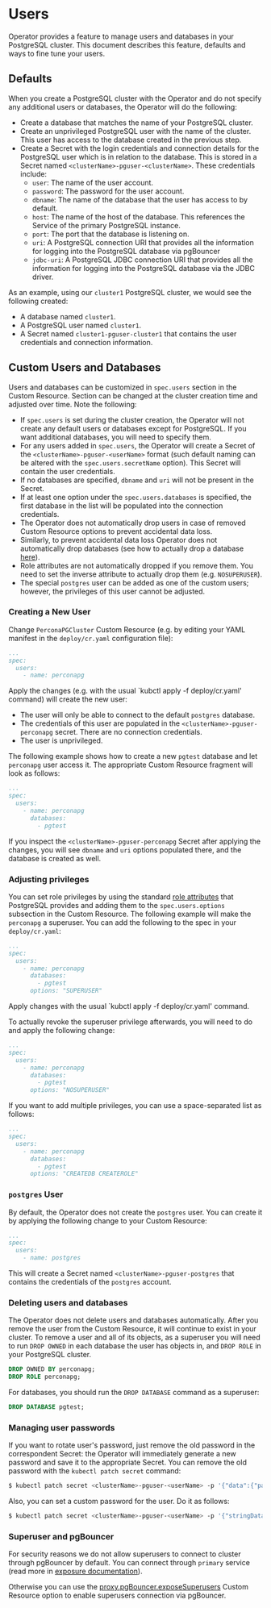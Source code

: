 # Users

Operator provides a feature to manage users and databases in your PostgreSQL cluster. This document describes this feature, defaults and ways to fine tune your users. 

## Defaults

When you create a PostgreSQL cluster with the Operator and do not specify any additional users or databases, the Operator will do the following:

- Create a database that matches the name of your PostgreSQL cluster.
- Create an unprivileged PostgreSQL user with the name of the cluster. This user has access to the database created in the previous step.
- Create a Secret with the login credentials and connection details for the PostgreSQL user which is in relation to the database. This is stored in a Secret named `<clusterName>-pguser-<clusterName>`. These credentials include:
    - `user`: The name of the user account.
    - `password`: The password for the user account.
    - `dbname`: The name of the database that the user has access to by default.
    - `host`: The name of the host of the database. This references the Service of the primary PostgreSQL instance.
    - `port`: The port that the database is listening on.
    - `uri`: A PostgreSQL connection URI that provides all the information for logging into the PostgreSQL database via pgBouncer
    - `jdbc-uri`: A PostgreSQL JDBC connection URI that provides all the information for logging into the PostgreSQL database via the JDBC driver.

As an example, using our `cluster1` PostgreSQL cluster, we would see the following created:

- A database named `cluster1`.
- A PostgreSQL user named `cluster1`.
- A Secret named `cluster1-pguser-cluster1` that contains the user credentials and connection information.

## <a name="application-users"></a> Custom Users and Databases

Users and databases can be customized in `spec.users` section in the Custom Resource. Section can be changed at the cluster creation time and adjusted over time. Note the following:

- If `spec.users` is set during the cluster creation, the Operator will not create any default users or databases except for PostgreSQL. If you want additional databases, you will need to specify them.
- For any users added in `spec.users`, the Operator will create a Secret of the `<clusterName>-pguser-<userName>` format (such default naming can be altered with the `spec.users.secretName` option). This Secret will contain the user credentials.
- If no databases are specified, `dbname` and `uri` will not be present in the Secret.
- If at least one option under the `spec.users.databases` is specified, the first database in the list will be populated into the connection credentials.
- The Operator does not automatically drop users in case of removed Custom Resource options to prevent accidental data loss.
- Similarly, to prevent accidental data loss Operator does not automatically drop databases (see how to actually drop a database [here](users.md#deleting-users-and-databases)).
- Role attributes are not automatically dropped if you remove them. You need to set the inverse attribute to actually drop them (e.g. `NOSUPERUSER`).
- The special `postgres` user can be added as one of the custom users; however, the privileges of this user cannot be adjusted.

### Creating a New User

Change `PerconaPGCluster` Custom Resource (e.g. by editing your YAML manifest in the `deploy/cr.yaml` configuration file):

```yaml
...
spec:
  users:
    - name: perconapg
```

Apply the changes (e.g. with the usual `kubctl apply -f deploy/cr.yaml' command) will create the new user:

- The user will only be able to connect to the default `postgres` database.
- The credentials of this user are populated in the `<clusterName>-pguser-perconapg` secret. There are no connection credentials.
- The user is unprivileged.

The following example shows how to create a new `pgtest` database and let `perconapg` user access it. The appropriate Custom Resource fragment will look as follows: 

```yaml
...
spec:
  users:
    - name: perconapg
      databases: 
        - pgtest 
```

If you inspect the `<clusterName>-pguser-perconapg` Secret after applying the changes, you will see `dbname` and `uri` options populated there, and the database is created as well.

### Adjusting privileges

You can set role privileges by using the standard [role attributes](https://www.postgresql.org/docs/current/role-attributes.html) that PostgreSQL provides and adding them to the `spec.users.options` subsection in the Custom Resource. 
The following example will make the `perconapg` a superuser. You can add the following to the spec in your `deploy/cr.yaml`:

```yaml
...
spec:
  users:
    - name: perconapg
      databases:
        - pgtest
      options: "SUPERUSER"
```

Apply changes with the usual `kubctl apply -f deploy/cr.yaml' command.

To actually revoke the superuser privilege afterwards, you will need to do and apply the following change:

```yaml
...
spec:
  users:
    - name: perconapg
      databases:
        - pgtest
      options: "NOSUPERUSER"
```

If you want to add multiple privileges, you can use a space-separated list as follows:

```yaml
...
spec:
  users:
    - name: perconapg
      databases:
        - pgtest
      options: "CREATEDB CREATEROLE"
```

### `postgres` User

By default, the Operator does not create the `postgres` user. You can create it by applying the following change to your Custom Resource:

```yaml
...
spec:
  users:
    - name: postgres
```

This will create a Secret named `<clusterName>-pguser-postgres` that contains the credentials of the `postgres` account. 

### Deleting users and databases

The Operator does not delete users and databases automatically. After you remove the user from the Custom Resource, it will continue to exist in your cluster. To remove a user and all of its objects, as a superuser you will need to run `DROP OWNED` in each database the user has objects in, and `DROP ROLE` in your PostgreSQL cluster.

```sql
DROP OWNED BY perconapg;
DROP ROLE perconapg;
```

For databases, you should run the `DROP DATABASE` command as a superuser:

```sql
DROP DATABASE pgtest;
```

### Managing user passwords

If you want to rotate user's password, just remove the old password in the
correspondent Secret: the Operator will immediately generate a new password
and save it to the appropriate Secret. You can remove the old password with the
`kubectl patch secret` command:

``` {.bash data-prompt="$" }
$ kubectl patch secret <clusterName>-pguser-<userName> -p '{"data":{"password":""}}'
```

Also, you can set a custom password for the user. Do it as follows:

``` {.bash data-prompt="$" }
$ kubectl patch secret <clusterName>-pguser-<userName> -p '{"stringData":{"password":"<custom_password>", "verifier":""}}'
```

### Superuser and pgBouncer

For security reasons we do not allow superusers to connect to cluster through pgBouncer by default. You can connect through `primary` service (read more in [exposure documentation](expose.md)).

Otherwise you can use the [proxy.pgBouncer.exposeSuperusers](operator.md#proxy-pgbouncer-exposesuperusers) Custom Resource option to enable superusers connection via pgBouncer.

